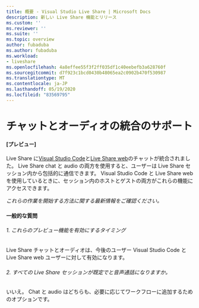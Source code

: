 ```yaml
---
title: 概要 - Visual Studio Live Share | Microsoft Docs
description: 新しい Live Share 機能とリリース
ms.custom: ''
ms.reviewer: ''
ms.suite: ''
ms.topic: overview
author: fubaduba
ms.author: fubaduba
ms.workload:
- liveshare
ms.openlocfilehash: 4a8effee55f3f2ff035df1c40eebefb3a628760f
ms.sourcegitcommit: d7f923c1bcd0430b48065ea2c0902b470f530987
ms.translationtype: MT
ms.contentlocale: ja-JP
ms.lasthandoff: 05/19/2020
ms.locfileid: "83569795"
---
```

<!--
Copyright © Microsoft Corporation
All rights reserved.
Creative Commons Attribution 4.0 License (International): https://creativecommons.org/licenses/by/4.0/legalcode
-->

# <a name="integrated-chat-and-audio-support"></a>チャットとオーディオの統合のサポート
#### <a name="preview"></a>[プレビュー]

Live Share に[Visual Studio Code](..\use\vscode.md)と[Live Share web](..\quickstart\browser-join)のチャットが統合されました。
Live Share chat と audio の両方を使用すると、ユーザーは Live Share セッション内から包括的に通信できます。 Visual Studio Code と Live Share web を使用しているときに、セッション内のホストとゲストの両方がこれらの機能にアクセスできます。 

*これらの作業を開始する方法に関する最新情報をご確認ください。*

#### <a name="common-questions"></a>一般的な質問

###### <a name="1-when-will-these-preview-features-be-enabled"></a>1. これらのプレビュー機能を有効にするタイミング
Live Share チャットとオーディオは、今後のユーザー Visual Studio Code と Live Share web ユーザーに対して有効になります。

###### <a name="2-will-all-live-share-sessions-default-to-and-audio-call"></a>2. すべての Live Share セッションが既定でと音声通話になりますか。
いいえ。 Chat と audio はどちらも、必要に応じてワークフローに追加するためのオプションです。


